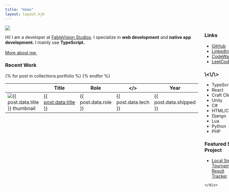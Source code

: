 ```yaml
---
title: "Home"
layout: layout.njk
---
```


<div class="columns">
  	<div class="left-column">
  		<div class="yellow-box box">
  			<div class="about-header">
  				<img src="../images/headshot.jpg" />
  				<p>Hi! I am a developer at <a href="https://www.fablevisionstudios.com" target="_blank">FableVision Studios</a>. I specialize in <b>web development</b> and <b>native app development.</b> I mainly use <b>TypeScript.</b> 
  				<br />
  				<br />
  				<a href="/about">More about me.</a></p>
  			</div>
  		</div>
	    <div class="box blue-box">
		  <h3>Recent Work</h3>
		  <div class="table-wrapper">
			<table>
				<thead>
				<tr>
					<th></th>
					<th>Title</th>
					<th>Role</th>
					<th>&lt;/&gt;</th>
					<th>Year</th>
				</tr>
				</thead>
				<tbody>
				{% for post in collections.portfolio %}
				<tr>
					<td width="11%">
					<img class="thumbnail" src="{{ post.data.thumbnail }}" alt="{{ post.data.title }} thumbnail" />
					</td>
					<td width="20%"><a href="{{ post.url }}">{{ post.data.title }}</a></td>
					<td width="26%">{{ post.data.role }}</td> <!-- Optional -->
					<td width="28%">{{ post.data.tech }}</td>
					<!-- <td><a href="{{ post.url }}">{{ post.url }}</a></td> -->
					<td>{{ post.data.shipped }}</td> <!-- Optional -->
				</tr>
				{% endfor %}
				</tbody>
			</table>
		  </div>
		</div> 
	</div>
	<div class="right-column">
		<div class="box pink-box">
			<h3>Links</h3>
			<ul>
				<li><a href="https://github.com/erikLaats" target="_blank">GitHub</a>
				<li><a href="https://www.linkedin.com/in/erik-laats/" target="_blank">LinkedIn</a>
				<li><a href="https://www.codewars.com/users/erika_bonchiko/" target="_blank">CodeWars</a>
				<li><a href="https://leetcode.com/u/erika_bonchiko/" target="_blank">LeetCode</a>
			</ul>
		</div>
		<div class="box violet-box">
	    	<h3>\<\/\></h3>
	    	<ul>
				<li>TypeScript</li>
				<li>React</li>
				<li>Craft CMS</li>
				<li>Unity</li>
				<li>C#</li>
				<li>HTML/CSS/JS</li>
				<li>Django</li>
				<li>Lua</li>
				<li>Python</li>
				<li>PHP</li>
			</ul>
		</div>
		<div class="box green-box">
			<h3>Featured Side Project</h3>
			<ul>
				<li><a href="https://kamehouseweekly.netlify.app/" target="_blank">Local Smash Tournament Result Tracker</a>
			</ul>
		</div>

	</div>
</div>